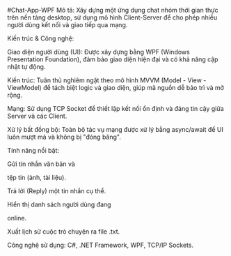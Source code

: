#Chat-App-WPF
Mô tả: Xây dựng một ứng dụng chat nhóm thời gian thực trên nền tảng desktop, sử dụng mô hình Client-Server để cho phép nhiều người dùng kết nối và giao tiếp qua mạng.


Kiến trúc & Công nghệ:


Giao diện người dùng (UI): Được xây dựng bằng WPF (Windows Presentation Foundation), đảm bảo giao diện hiện đại và có khả năng cập nhật tự động.



Kiến trúc: Tuân thủ nghiêm ngặt theo mô hình MVVM (Model - View - ViewModel) để tách biệt logic và giao diện, giúp mã nguồn dễ bảo trì và mở rộng.



Mạng: Sử dụng TCP Socket để thiết lập kết nối ổn định và đáng tin cậy giữa Server và các Client.



Xử lý bất đồng bộ: Toàn bộ tác vụ mạng được xử lý bằng async/await để UI luôn mượt mà và không bị "đóng băng".

Tính năng nổi bật:

Gửi tin nhắn văn bản và 

tệp tin (ảnh, tài liệu).


Trả lời (Reply) một tin nhắn cụ thể.

Hiển thị danh sách người dùng đang 

online.


Xuất lịch sử cuộc trò chuyện ra file .txt.

Công nghệ sử dụng: C#, .NET Framework, WPF, TCP/IP Sockets.
